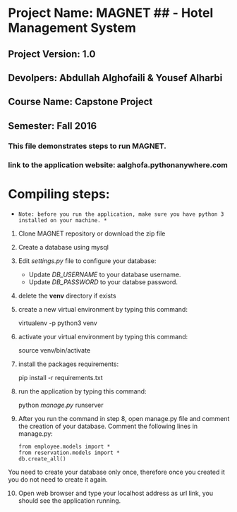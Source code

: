 # Project Name: MAGNET ## - Hotel Management System 
## Project Version: 1.0
## Devolpers: Abdullah Alghofaili & Yousef Alharbi
## Course Name: Capstone Project
## Semester: Fall 2016
### This file demonstrates steps to run MAGNET.
### link to the application website: aalghofa.pythonanywhere.com

# Compiling steps:
 *     Note: before you run the application, make sure you have python 3 installed on your machine. *
 
1. Clone MAGNET repository or download the zip file
2. Create a database using mysql
3. Edit _settings.py_ file to configure your database:
	- Update _DB_USERNAME_ to your database username.
	- Update _DB_PASSWORD_ to your databse password.
4. delete the **venv** directory if exists
5. create a new virtual environment by typing this command:
     
    virtualenv -p python3 venv
    
6. activate your virtual environment by typing this command:
 
   source venv/bin/activate
   
7. install the packages requirements:
  
   pip install -r requirements.txt
   
8. run the application by typing this command: 
  
   python _manage.py_ runserver
  
9. After you run the command in step 8, open manage.py file and comment the creation of your database. Comment the following lines in manage.py:
	~~~~
	from employee.models import *
	from reservation.models import *
	db.create_all()
	~~~~
You need to create your database only once, therefore once you created it you do not need to create it again.

10. Open web browser and type your localhost address as url link, you should see the application running.

